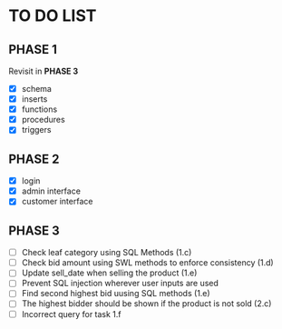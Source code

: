 # TO DO LIST

## PHASE 1
Revisit in **PHASE 3**
- [x] schema
- [x] inserts
- [x] functions
- [x] procedures
- [x] triggers

## PHASE 2

- [x] login
- [x] admin interface
- [x] customer interface

## PHASE 3

- [ ] Check leaf category using SQL Methods (1.c)
- [ ] Check bid amount using SWL methods to enforce consistency (1.d)
- [ ] Update sell_date when selling the product (1.e)
- [ ] Prevent SQL injection wherever user inputs are used 
- [ ] Find second highest bid uusing SQL methods (1.e)
- [ ] The highest bidder should be shown if the product is not sold (2.c)
- [ ] Incorrect query for task 1.f
